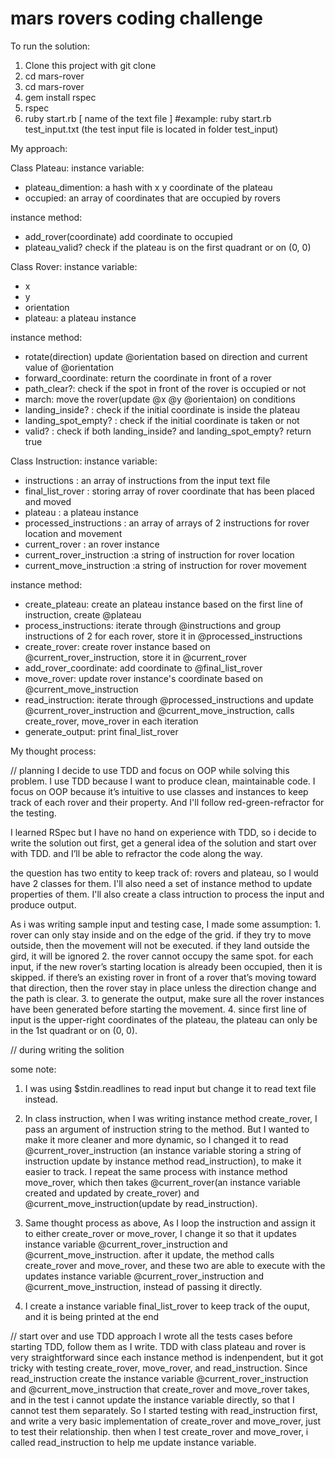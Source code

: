 # mars rovers coding challenge

To run the solution: 
1. Clone this project with git clone 
2. cd mars-rover
3. cd mars-rover
4. gem install rspec
5. rspec
6. ruby start.rb [ name of the text file ]   #example: ruby start.rb test_input.txt 
(the test input file is located in folder test_input)

My approach:

Class Plateau:
instance variable:
- plateau_dimention: a hash with x y coordinate of the plateau
- occupied: an array of coordinates that are occupied by rovers

instance method:
- add_rover(coordinate) add coordinate to occupied
- plateau_valid? check if the plateau is on the first quadrant or on (0, 0)

Class Rover:
instance variable:
- x
- y
- orientation
- plateau: a plateau instance

instance method:
- rotate(direction)  update @orientation based on direction and current value of @orientation
- forward_coordinate: return the coordinate in front of a rover
- path_clear?: check if the spot in front of the rover is occupied or not
- march:  move the rover(update @x @y @orientaion) on conditions
- landing_inside? : check if the initial coordinate is inside the plateau
- landing_spot_empty? : check if the initial coordinate is taken or not
- valid? : check if both landing_inside? and landing_spot_empty? return true

Class Instruction:
instance variable:
- instructions : an array of instructions from the input text file
- final_list_rover : storing array of rover coordinate that has been placed and moved
- plateau : a plateau instance
- processed_instructions : an array of arrays of 2 instructions for rover location and movement
- current_rover : an rover instance
- current_rover_instruction :a string of instruction for rover location
- current_move_instruction :a string of instruction for rover movement

instance method:
- create_plateau: create an plateau instance based on the first line of instruction, create @plateau 
- process_instructions: iterate through @instructions and group instructions of 2 for each rover, store it in @processed_instructions
- create_rover: create rover instance based on @current_rover_instruction, store it in @current_rover
- add_rover_coordinate: add coordinate to @final_list_rover
- move_rover: update rover instance's coordinate based on @current_move_instruction
- read_instruction: iterate through @processed_instructions and update @current_rover_instruction and @current_move_instruction, calls create_rover, move_rover in each iteration
- generate_output: print final_list_rover


My thought process: 

// planning
I decide to use TDD and focus on OOP while solving this problem. I use TDD because I want to produce clean, maintainable code. I focus on OOP because it’s intuitive to use classes and instances to keep track of each rover and their property. And I'll follow red-green-refractor for the testing.

I learned RSpec but I have no hand on experience with TDD, so i decide to write the solution out first, get a general idea of the solution and start over with TDD. and I’ll be able to refractor the code along the way.

the question has two entity to keep track of: rovers and plateau, so I would have 2 classes for them. I'll also need a set of instance method to update properties of them. I'll also create a class intruction to process the input and produce output.

As i was writing sample input and testing case, I made some assumption: 1. rover can only stay inside and on the edge of the grid. if they try to move outside, then the movement will not be executed. if they land outside the gird, it will be ignored 2. the rover cannot occupy the same spot. for each input, if the new rover’s starting location is already been occupied, then it is skipped. if there’s an existing rover in front of a rover that’s moving toward that direction, then the rover stay in place unless the direction change and the path is clear. 3. to generate the output, make sure all the rover instances have been generated before starting the movement. 4. since first line of input is the upper-right coordinates of the plateau, the plateau can only be in the 1st quadrant or on (0, 0). 

// during writing the solition

some note: 
1. I was using $stdin.readlines to read input but change it to read text file instead. 

2. In class instruction, when I was writing instance method create_rover, I pass an argument of instruction string to the method. But I wanted to make it more cleaner and more dynamic, so I changed it to read @current_rover_instruction (an instance variable storing a string of instruction update by instance method read_instruction), to make it easier to track. I repeat the same process with instance method move_rover, which then takes @current_rover(an instance variable created and updated by create_rover) and @current_move_instruction(update by read_instruction). 

3. Same thought process as above, As I loop the instruction and assign it to either create_rover or move_rover, I change it so that it updates instance variable @current_rover_instruction and @current_move_instruction. after it update, the method calls create_rover and move_rover, and these two are able to execute with the updates instance variable @current_rover_instruction and @current_move_instruction, instead of passing it directly.

4. I create a instance variable final_list_rover to keep track of the ouput, and it is being printed at the end


// start over and use TDD approach
I wrote all the tests cases before starting TDD, follow them as I write.
TDD with class plateau and rover is very straightforward since each instance method is indenpendent, but it got tricky with testing create_rover, move_rover, and read_instruction. Since read_instruction create the instance variable @current_rover_instruction and @current_move_instruction that create_rover and move_rover takes, and in the test i cannot update the instance variable directly, so that I cannot test them separately. So I started testing with read_instruction first, and write a very basic implementation of create_rover and move_rover, just to test their relationship. then when I test create_rover and move_rover, i called read_instruction to help me update instance variable.




